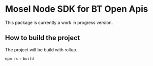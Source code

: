 # Mosel Node SDK for BT Open Apis

This package is currently a work in progress version.

## How to build the project

The project will be build with rollup.

```
npm run build
```

